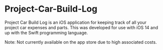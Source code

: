 # Project-Car-Build-Log
Project Car Build Log is an iOS application for keeping track of all your project car expenses and parts. 
This was developed for use with iOS 14 and up with the Swift programming language.

Note: Not currently available on the app store due to high associated costs.
